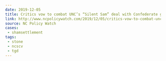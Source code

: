 ```yaml
---
date: 2019-12-05
title: Critics vow to combat UNC’s “Silent Sam” deal with Confederate group
link: http://www.ncpolicywatch.com/2019/12/05/critics-vow-to-combat-uncs-silent-sam-deal-with-confederate-group/
source: NC Policy Watch
cases:
 - shamsettlement
tags:
 - stone
 - ncscv
 - tgd
---
```

